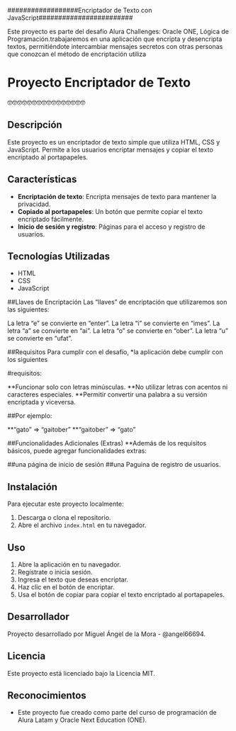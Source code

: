 ##################Encriptador de Texto con JavaScript########################

Este proyecto es parte del desafío Alura Challenges: Oracle ONE, Lógica de Programación.trabajaremos en una aplicación que encripta y desencripta textos, permitiéndote intercambiar mensajes secretos con otras personas que conozcan el método de encriptación utiliza


# Proyecto Encriptador de Texto
🤓🤓🤓🤓🤓🤓🤓🤓🤓🤓🤓🤓🤓🤓🤓🤓

## Descripción
Este proyecto es un encriptador de texto simple que utiliza HTML, CSS y JavaScript. Permite a los usuarios encriptar mensajes y copiar el texto encriptado al portapapeles.

## Características
- **Encriptación de texto**: Encripta mensajes de texto para mantener la privacidad.
- **Copiado al portapapeles**: Un botón que permite copiar el texto encriptado fácilmente.
- **Inicio de sesión y registro**: Páginas para el acceso y registro de usuarios.

## Tecnologías Utilizadas
- HTML
- CSS
- JavaScript

##Llaves de Encriptación
Las “llaves” de encriptación que utilizaremos son las siguientes:

La letra “e” se convierte en “enter”.
La letra “i” se convierte en “imes”.
La letra “a” se convierte en “ai”.
La letra “o” se convierte en “ober”.
La letra “u” se convierte en “ufat”.

##Requisitos
Para cumplir con el desafío, *la aplicación debe cumplir con los siguientes 

#requisitos:

**Funcionar solo con letras minúsculas.
**No utilizar letras con acentos ni caracteres especiales.
**Permitir convertir una palabra a su versión encriptada y viceversa.

 ##Por ejemplo:

**“gato” => “gaitober”
**“gaitober” => “gato”

##Funcionalidades Adicionales (Extras)
**Además de los requisitos básicos, puede agregar funcionalidades extras:

##una página de inicio de sesión 
##una Paguina de registro de usuarios.

## Instalación
Para ejecutar este proyecto localmente:
1. Descarga o clona el repositorio.
2. Abre el archivo `index.html` en tu navegador.

## Uso
1. Abre la aplicación en tu navegador.
2. Regístrate o inicia sesión.
3. Ingresa el texto que deseas encriptar.
4. Haz clic en el botón de encriptar.
5. Usa el botón de copiar para copiar el texto encriptado al portapapeles.

## Desarrollador
Proyecto desarrollado por Miguel Ángel de la Mora - @angel66694.

## Licencia
Este proyecto está licenciado bajo la Licencia MIT.

## Reconocimientos
- Este proyecto fue creado como parte del curso de programación de Alura Latam y Oracle Next Education (ONE).
